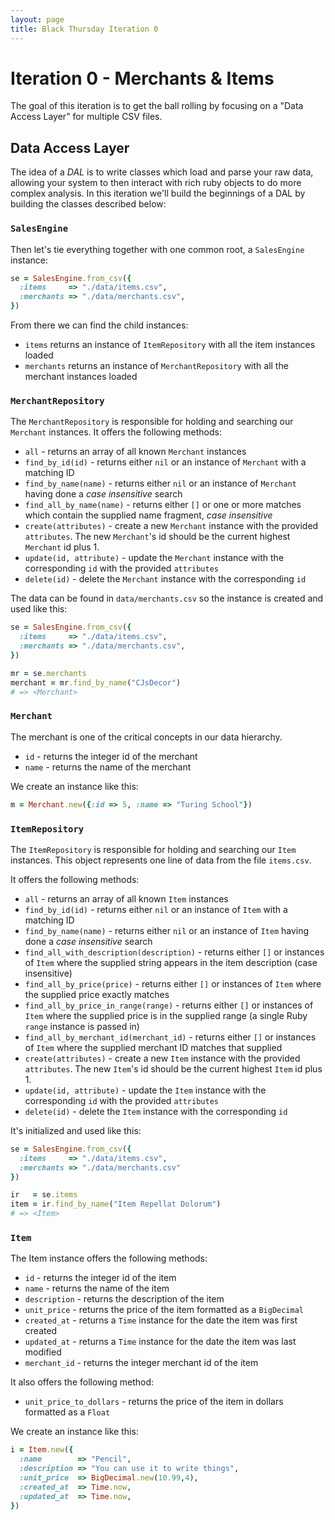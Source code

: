 ```yaml
---
layout: page
title: Black Thursday Iteration 0
---
```


# Iteration 0 - Merchants & Items

The goal of this iteration is to get the ball rolling by focusing on a "Data Access Layer" for multiple CSV files.

## Data Access Layer

The idea of a *DAL* is to write classes which load and parse your raw data, allowing your system to then interact with rich ruby objects to do more complex analysis. In this iteration we'll build the beginnings of a DAL by building the classes described below:

### `SalesEngine`

Then let's tie everything together with one common root, a `SalesEngine` instance:

```ruby
se = SalesEngine.from_csv({
  :items     => "./data/items.csv",
  :merchants => "./data/merchants.csv",
})
```

From there we can find the child instances:

*   `items` returns an instance of `ItemRepository` with all the item instances loaded
*   `merchants` returns an instance of `MerchantRepository` with all the merchant instances loaded

### `MerchantRepository`

The `MerchantRepository` is responsible for holding and searching our `Merchant`
instances. It offers the following methods:

*   `all` - returns an array of all known `Merchant` instances
*   `find_by_id(id)` - returns either `nil` or an instance of `Merchant` with a matching ID
*   `find_by_name(name)` - returns either `nil` or an instance of `Merchant` having done a *case insensitive* search
*   `find_all_by_name(name)` - returns either `[]` or one or more matches which contain the supplied name fragment, *case insensitive*
*    `create(attributes)` - create a new `Merchant` instance with the provided `attributes`. The new `Merchant`'s id should be the current highest `Merchant` id plus 1. 
*    `update(id, attribute)` - update the `Merchant` instance with the corresponding `id` with the provided `attributes`
*    `delete(id)` - delete the `Merchant` instance with the corresponding `id`

The data can be found in `data/merchants.csv` so the instance is created and used like this:

```ruby
se = SalesEngine.from_csv({
  :items     => "./data/items.csv",
  :merchants => "./data/merchants.csv",
})

mr = se.merchants
merchant = mr.find_by_name("CJsDecor")
# => <Merchant>
```

### `Merchant`

The merchant is one of the critical concepts in our data hierarchy.

*   `id` - returns the integer id of the merchant
*   `name` - returns the name of the merchant

We create an instance like this:

```ruby
m = Merchant.new({:id => 5, :name => "Turing School"})
```

### `ItemRepository`

The `ItemRepository` is responsible for holding and searching our `Item`
instances. This object represents one line of data from the file `items.csv`.

It offers the following methods:

*   `all` - returns an array of all known `Item` instances
*   `find_by_id(id)` - returns either `nil` or an instance of `Item` with a matching ID
*   `find_by_name(name)` - returns either `nil` or an instance of `Item` having done a *case insensitive* search
*   `find_all_with_description(description)` - returns either `[]` or instances of `Item` where the supplied string appears in the item description (case insensitive)
*   `find_all_by_price(price)` - returns either `[]` or instances of `Item` where the supplied price exactly matches
*   `find_all_by_price_in_range(range)` - returns either `[]` or instances of `Item` where the supplied price is in the supplied range (a single Ruby `range` instance is passed in)
*   `find_all_by_merchant_id(merchant_id)` - returns either `[]` or instances of `Item` where the supplied merchant ID matches that supplied
*    `create(attributes)` - create a new `Item` instance with the provided `attributes`. The new `Item`'s id should be the current highest `Item` id plus 1.
*    `update(id, attribute)` - update the `Item` instance with the corresponding `id` with the provided `attributes`
*    `delete(id)` - delete the `Item` instance with the corresponding `id`

It's initialized and used like this:

```ruby
se = SalesEngine.from_csv({
  :items     => "./data/items.csv",
  :merchants => "./data/merchants.csv"
})

ir   = se.items
item = ir.find_by_name("Item Repellat Dolorum")
# => <Item>
```

### `Item`

The Item instance offers the following methods:

*   `id` - returns the integer id of the item
*   `name` - returns the name of the item
*   `description` - returns the description of the item
*   `unit_price` - returns the price of the item formatted as a `BigDecimal`
*   `created_at` - returns a `Time` instance for the date the item was first created
*   `updated_at` - returns a `Time` instance for the date the item was last modified
*   `merchant_id` - returns the integer merchant id of the item

It also offers the following method:

*   `unit_price_to_dollars` - returns the price of the item in dollars formatted as a `Float`

We create an instance like this:

```ruby
i = Item.new({
  :name        => "Pencil",
  :description => "You can use it to write things",
  :unit_price  => BigDecimal.new(10.99,4),
  :created_at  => Time.now,
  :updated_at  => Time.now,
})
```
